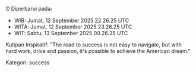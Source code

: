 ⏰ Diperbarui pada:
- WIB: Jumat, 12 September 2025 22.26.25 UTC
- WITA: Jumat, 12 September 2025 23.26.25 UTC
- WIT: Sabtu, 13 September 2025 00.26.25 UTC

Kutipan Inspiratif:
"The road to success is not easy to navigate, but with hard work, drive and passion, it's possible to achieve the American dream."


Kategori: success

